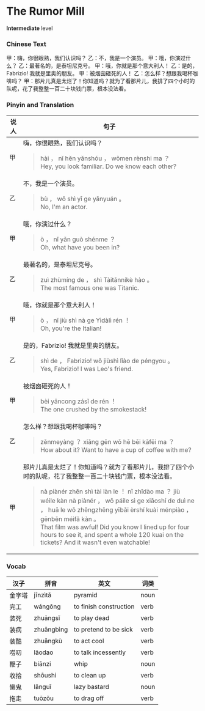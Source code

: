 # The Rumor Mill
**Intermediate** level
### Chinese Text
甲：嗨，你很眼熟，我们认识吗？
乙：不，我是一个演员。
甲：哦，你演过什么？
乙：最著名的，是泰坦尼克号。
甲：哦，你就是那个意大利人！
乙：是的，Fabrizio! 我就是里奥的朋友。
甲：被烟囱砸死的人！
乙：怎么样？想跟我喝杯咖啡吗？
甲：那片儿真是太烂了！你知道吗？就为了看那片儿，我排了四个小时的队呢，花了我整整一百二十块钱门票，根本没法看。

### Pinyin and Translation
|说人|句子|
|----|----|
|甲|嗨，你很眼熟，我们认识吗？<blockquote>hài ， nǐ hěn yǎnshóu ， wǒmen rènshi ma ？<br />Hey, you look familiar. Do we know each other?</blockquote>|
|乙|不，我是一个演员。<blockquote>bù ， wǒ shì yī ge yǎnyuán 。<br />No, I'm an actor.</blockquote>|
|甲|哦，你演过什么？<blockquote>ò ， nǐ yǎn guò shénme ？<br />Oh, what have you been in?</blockquote>|
|乙|最著名的，是泰坦尼克号。<blockquote>zuì zhùmíng de ， shì Tàitǎnníkè hào 。<br />The most famous one was Titanic.</blockquote>|
|甲|哦，你就是那个意大利人！<blockquote>ò ， nǐ jiù shì nà ge Yìdàlì rén ！<br />Oh, you're the Italian!</blockquote>|
|乙|是的，Fabrizio! 我就是里奥的朋友。<blockquote>shì de ， Fabrizio! wǒ jiùshì lǐào de péngyou 。<br />Yes, Fabrizio! I was Leo's friend.</blockquote>|
|甲|被烟囱砸死的人！<blockquote>bèi yāncong zásǐ de rén ！<br />The one crushed by the smokestack!</blockquote>|
|乙|怎么样？想跟我喝杯咖啡吗？<blockquote>zěnmeyàng ？ xiǎng gēn wǒ hē bēi kāfēi ma ？<br />How about it? Want to have a cup of coffee with me?</blockquote>|
|甲|那片儿真是太烂了！你知道吗？就为了看那片儿，我排了四个小时的队呢，花了我整整一百二十块钱门票，根本没法看。<blockquote>nà piànér zhēn shì tài làn le ！ nǐ zhīdào ma ？ jiù wéile kàn nà piànér ， wǒ páile sì ge xiǎoshí de duì ne ， huā le wǒ zhěngzhěng yībǎi èrshí kuài ménpiào ， gēnběn méifǎ kàn 。<br />That film was awful! Did you know I lined up for four hours to see it, and spent a whole 120 kuai on the tickets? And it wasn't even watchable!</blockquote>|
### Vocab
|汉子|拼音|英文|词类|
|----|----|----|----|
|金字塔|jīnzìtǎ|pyramid|noun|
|完工|wángōng|to finish construction|verb|
|装死|zhuāngsǐ|to play dead|verb|
|装病|zhuāngbìng|to pretend to be sick|verb|
|装酷|zhuāngkù|to act cool|verb|
|唠叨|lāodao|to talk incessently|verb|
|鞭子|biānzi|whip|noun|
|收拾|shōushi|to clean up|verb|
|懒鬼|lǎnguǐ|lazy bastard|noun|
|拖走|tuōzǒu|to drag off|verb|
